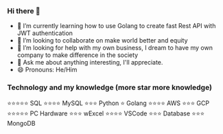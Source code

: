 ### Hi there 👋

<!--
**leokri89/leokri89** is a ✨ _special_ ✨ repository because its `README.md` (this file) appears on your GitHub profile.

Here are some ideas to get you started:

- 🔭 I’m currently working on ...
- 🌱 I’m currently learning ...
- 👯 I’m looking to collaborate on ...
- 🤔 I’m looking for help with ...
- 💬 Ask me about ...
- 📫 How to reach me: ...
- 😄 Pronouns: ...
- ⚡ Fun fact: ...
-->

- 🌱 I’m currently learning how to use Golang to create fast Rest API with JWT authentication
- 👯 I’m looking to collaborate on make world better and equity
- 🤔 I’m looking for help with my own business, I dream to have my own company to make difference in the society
- 💬 Ask me about anything interesting, I'll appreciate.
- 😄 Pronouns: He/Him

### Technology and my knowledge (more star more knowledge)

:star::star::star::star::star: SQL
:star::star::star::star: MySQL
:star::star::star: Python
:star: Golang
:star::star::star::star: AWS
:star::star::star: GCP
:star::star::star::star::star: PC Hardware
:star::star::star: wExcel
:star::star::star::star: VSCode
:star::star::star: Database
:star::star::star: MongoDB
